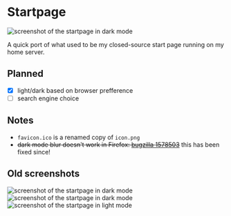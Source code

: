 # Startpage

![screenshot of the startpage in dark mode](screen4.png)

A quick port of what used to be my closed-source start page running on my home server.

## Planned

- [x] light/dark based on browser prefference
- [ ] search engine choice

## Notes

- ``favicon.ico`` is a renamed copy of ``icon.png``
- ~~dark mode blur doesn't work in Firefox: [bugzilla 1578503](https://bugzil.la/1578503)~~ this has been fixed since!

## Old screenshots

![screenshot of the startpage in dark mode](screen3.png)
![screenshot of the startpage in dark mode](screen2.png)
![screenshot of the startpage in light mode](screen1.png)
